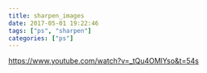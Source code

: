 ```yaml
---
title: sharpen_images
date: 2017-05-01 19:22:46
tags: ["ps", "sharpen"]
categories: ["ps"]
---
```


https://www.youtube.com/watch?v=_tQu4OMlYso&t=54s
